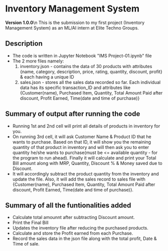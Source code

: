 # Inventory Management System
**Version 1.0.0**\n
This is the submission to my first project (Inventory Management System) as an ML/AI intern at Elite Techno Groups.

## Description
- The code is written in Jupyter Notebook "IMS Project-01.ipynb" file
- The 2 more files namely: 
    1) inventory.json - contains the data of 30 products with attributes {name, category, description, price, rating, quantity, discount, profit} & each having a unique ID
    2) sales.json - stores all the sales data recorded so far. Each individual data has its specific transaction_ID and attributes like {Customer(name), Purchased Item, Quantity, Total Amount Paid after discount, Profit Earned, Time(date and time of purchase)}

## Summary of output after running the code
- Running 1st and 2nd cell will print all details of products in inventory for you.
- On running 3rd cell, it will ask Customer Name & Product ID that he wants to purchase. Based on that ID, it will show you the remaining quantity of that product in inventory and will then ask you to enter quantity he/she wants to purchase(must be <= available quantity - for the program to run ahead). Finally it will calculate and print your Total Bill amount along with MRP, Quantity, Discount % & Money saved due to Discount.
- It will accordingly subtract the product quantity from the inventory and update the file. Also, it will add the sales record to sales file with {Customer(name), Purchased Item, Quantity, Total Amount Paid after discount, Profit Earned, Time(date and time of purchase)}.

## Summary of all the funtionalities added
- Calculate total amounnt after subtracting Discount amount.
- Print the Final Bill
- Updates the inventory file after reducing the purchased products.
- Calculate and store the Profit earned from each Purchase.
- Record the sales data in the json file along with the total profit, Date & Time of sale.
